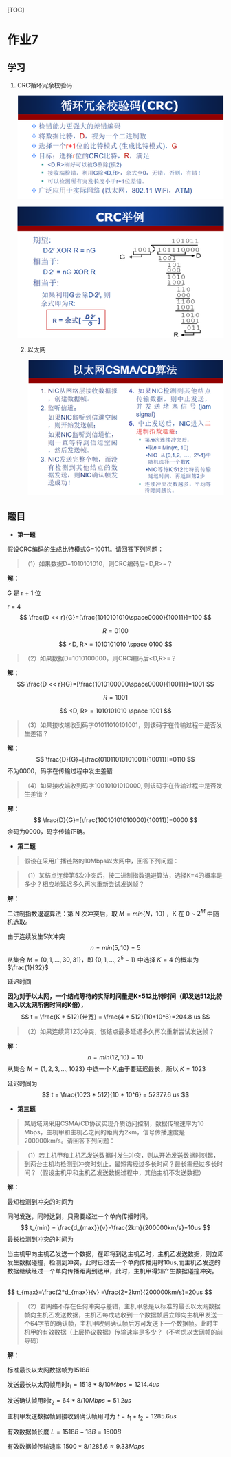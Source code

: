 [TOC]

# 作业7

## 学习

1. CRC循环冗余校验码

   ![image-20221227223248547](homework7/image-20221227223248547.png)

   ![image-20221227223256360](homework7/image-20221227223256360.png)

   2. 以太网
   
       ![image-20221227223300134](homework7/image-20221227223300134.png)
   
   

## 题目

* **第一题**

假设CRC编码的生成比特模式G=10011。请回答下列问题：

> （1）如果数据D=1010101010，则CRC编码后<D,R>=？

**解：** 

G 是 r + 1 位

r = 4
$$
\frac{D << r}{G}=[\frac{1010101010\space0000}{10011}]=100
$$

$$
R = 0100
$$

$$
<D, R> = 1010101010 \space 0100
$$

> （2）如果数据D=1010100000，则CRC编码后<D,R>=？

**‌解：**
$$
\frac{D << r}{G}=[\frac{1010100000\space0000}{10011}]=1001
$$

$$
R = 1001
$$

$$
<D, R> = 1010101010 \space 1001
$$

> （3）如果接收端收到码字01011010101001，则该码字在传输过程中是否发生差错？ 

**‌解：**
$$
\frac{D}{G}=[\frac{01011010101001}{10011}]=0110
$$
不为0000，码字在传输过程中发生差错

> （4）如果接收端收到码字10010101010000, 则该码字在传输过程中是否发生差错？

**‌解：**
$$
\frac{D}{G}=[\frac{10010101010000}{10011}]=0000
$$
余码为0000，码字传输正确。





* **第二题**

> 假设在采用广播链路的10Mbps以太网中，回答下列问题：

> （1）某结点连续第5次冲突后，按二进制指数退避算法，选择K=4的概率是多少？相应地延迟多久再次重新尝试发送帧？

**‍解：**

二进制指数退避算法：第 N 次冲突后，取 $M = min \{N，10\}$ ，K 在 $0$ \~ $2^M$ 中随机选取。

由于连续发生5次冲突
$$
n = min(5, 10)=5
$$
从集合 $M = \{0, 1, ..., 30, 31\}$，即 $\{0,1,...,2^5-1\}$ 中选择 $K = 4$ 的概率为 $\frac{1}{32}$ 

延迟时间

**因为对于以太网，一个结点等待的实际时间量是K×512比特时间（即发送512比特进入以太网所需时间的K倍），**
$$
t = \frac{K * 512}{带宽} = \frac{4 * 512}{10*10^6}=204.8 us
$$

> （2）如果连续第12次冲突，该结点最多延迟多久再次重新尝试发送帧？

**‍解：**
$$
n = min(12, 10) = 10
$$
从集合 $M = \{1, 2, 3, ..., 1023\}$ 中选一个 $K$,由于要延迟最长，所以 $K = 1023$

延迟时间为
$$
t = \frac{1023 * 512}{10 * 10^6} = 52377.6 us
$$


* **第三题**

> 某局域网采用CSMA/CD协议实现介质访问控制，数据传输速率为10 Mbps，主机甲和主机乙之间的距离为2km，信号传播速度是200000km/s。请回答下列问题：

> （1）若主机甲和主机乙发送数据时发生冲突，则从开始发送数据时刻起，到两台主机均检测到冲突时刻止，最短需经过多长时间？最长需经过多长时间？（假设主机甲和主机乙发送数据过程中，其他主机不发送数据）

**‎解：**

最短检测到冲突的时间为

同时发送，同时达到，只需要经过一个单向传播时间。
$$
t_{min} = \frac{d_{max}}{v}=\frac{2km}{200000km/s}=10us
$$
最长检测到冲突的时间为

当主机甲向主机乙发送一个数据，在即将到达主机乙时，主机乙发送数据，则立即发生数据碰撞，检测到冲突，此时已过去一个单向传播用时10us,而主机乙发送的数据继续经过一个单向传播距离到达甲，此时，主机甲得知产生数据碰撞冲突。

<br>
$$
t_{max}=\frac{2*d_{max}}{v} =\frac{2*2km}{200000km/s}=20us
$$

> （2）若网络不存在任何冲突与差错，主机甲总是以标准的最长以太网数据帧向主机乙发送数据，主机乙每成功收到一个数据帧后立即向主机甲发送一个64字节的确认帧，主机甲收到确认帧后方可发送下一个数据帧。此时主机甲的有效数据（上层协议数据）传输速率是多少？（不考虑以太网帧的前导码）

**解：**

标准最长以太网数据帧为$1518B$

发送最长以太网帧用时$t_1 = 1518*8/10Mbps=1214.4us$

发送确认帧用时$t_2 = 64*8/10Mbps=51.2us$

主机甲发送数据帧到接收到确认帧用时为 $t = t_1 + t_2 = 1285.6us$

有效数据帧长度 $L = 1518B - 18B = 1500B$

有效数据帧传输速率 $1500 * 8 / 1285.6  \approx 9.33Mbps$